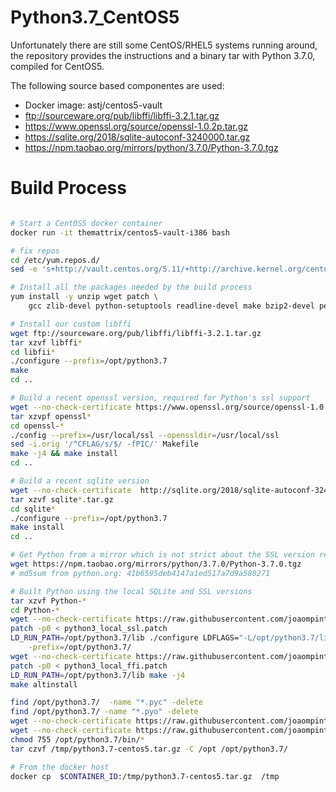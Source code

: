 # Python3.7_CentOS5

Unfortunately there are still some CentOS/RHEL5 systems running around, the repository provides the instructions and a binary tar with Python 3.7.0, compiled for CentOS5.

The following source based componentes  are used:
* Docker image: astj/centos5-vault
* ftp://sourceware.org/pub/libffi/libffi-3.2.1.tar.gz
* https://www.openssl.org/source/openssl-1.0.2p.tar.gz
* https://sqlite.org/2018/sqlite-autoconf-3240000.tar.gz
* https://npm.taobao.org/mirrors/python/3.7.0/Python-3.7.0.tgz


Build Process
============
```bash

# Start a CentOS5 docker container
docker run -it themattrix/centos5-vault-i386 bash

# fix repos
cd /etc/yum.repos.d/
sed -e 's+http://vault.centos.org/5.11/+http://archive.kernel.org/centos-vault/5.11/+' -i *

# Install all the packages needed by the build process
yum install -y unzip wget patch \
    gcc zlib-devel python-setuptools readline-devel make bzip2-devel perl

# Install our custom libffi
wget ftp://sourceware.org/pub/libffi/libffi-3.2.1.tar.gz
tar xzvf libffi*
cd libfii*
./configure --prefix=/opt/python3.7
make
cd ..

# Build a recent openssl version, required for Python's ssl support
wget --no-check-certificate https://www.openssl.org/source/openssl-1.0.2p.tar.gz
tar xzvpf openssl*
cd openssl-*
./config --prefix=/usr/local/ssl --openssldir=/usr/local/ssl
sed -i.orig '/^CFLAG/s/$/ -fPIC/' Makefile
make -j4 && make install
cd ..

# Build a recent sqlite version
wget --no-check-certificate  http://sqlite.org/2018/sqlite-autoconf-3240000.tar.gz
tar xzvf sqlite*.tar.gz
cd sqlite*
./configure --prefix=/opt/python3.7
make install
cd ..

# Get Python from a mirror which is not strict about the SSL version requirement
wget https://npm.taobao.org/mirrors/python/3.7.0/Python-3.7.0.tgz
# md5sum from python.org: 41b6595deb4147a1ed517a7d9a580271

# Built Python using the local SQLite and SSL versions
tar xzvf Python-*
cd Python-*
wget --no-check-certificate https://raw.githubusercontent.com/joaompinto/Python3_CentOS5/master/python3_local_ssl.patch
patch -p0 < python3_local_ssl.patch
LD_RUN_PATH=/opt/python3.7/lib ./configure LDFLAGS="-L/opt/python3.7/lib" CPPFLAGS="-I/opt/python3.7/lib" \
    -prefix=/opt/python3.7/
wget --no-check-certificate https://raw.githubusercontent.com/joaompinto/Python3_CentOS5/master/python3_local_ffi.patch
patch -p0 < python3_local_ffi.patch
LD_RUN_PATH=/opt/python3.7/lib make -j4
make altinstall

find /opt/python3.7/  -name "*.pyc" -delete
find /opt/python3.7/ -name "*.pyo" -delete
wget --no-check-certificate https://raw.githubusercontent.com/joaompinto/Python3_CentOS5/master/scripts/python -O /opt/python3.7/bin/python
wget --no-check-certificate https://raw.githubusercontent.com/joaompinto/Python3_CentOS5/master/scripts/pip -O /opt/python3.7/bin/pip
chmod 755 /opt/python3.7/bin/*
tar czvf /tmp/python3.7-centos5.tar.gz -C /opt /opt/python3.7/

# From the docker host
docker cp  $CONTAINER_ID:/tmp/python3.7-centos5.tar.gz  /tmp
```
